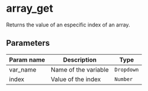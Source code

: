 array_get
==========

Returns the value of an especific index of an array.

Parameters
----------

| Param name | Description | Type     |
 ------------|-------------|----------
| var_name     | Name of the variable | `Dropdown` |
| index     | Value of the index | `Number` |